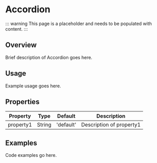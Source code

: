 # Accordion

::: warning
This page is a placeholder and needs to be populated with content.
:::

## Overview

Brief description of Accordion goes here.

## Usage

Example usage goes here.

## Properties

| Property | Type | Default | Description |
|----------|------|---------|-------------|
| property1 | String | 'default' | Description of property1 |

## Examples

Code examples go here.
